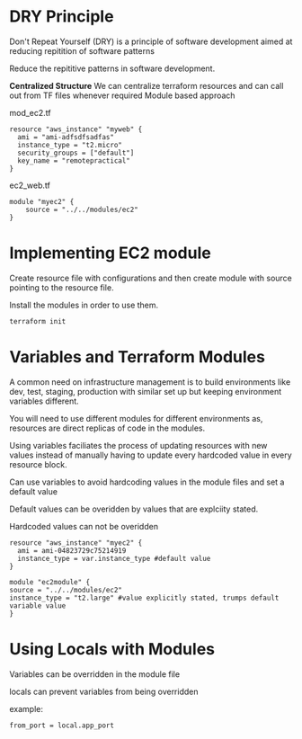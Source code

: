 # DRY Principle

Don't Repeat Yourself (DRY) is a principle of software development aimed at reducing repitition of software patterns

Reduce the repititive patterns in software development. 

**Centralized Structure**
We can centralize terraform resources and can call out from TF files whenever required 
Module based approach 

mod_ec2.tf

    resource "aws_instance" "myweb" {
      ami = "ami-adfsdfsadfas"
      instance_type = "t2.micro"
      security_groups = ["default"]
      key_name = "remotepractical"
    }

ec2_web.tf

    module "myec2" {
        source = "../../modules/ec2"
    }

# Implementing EC2 module

Create resource file with configurations and then create module with source pointing to the resource file.

Install the modules in order to use them. 

    terraform init

# Variables and Terraform Modules
A common need on infrastructure management is to build  environments like dev, test, staging, production with similar set up but keeping environment variables different.

You will need to use different modules for different environments as, resources are direct replicas of code in the modules.

Using variables faciliates the process of updating resources with new values instead of manually having to update every hardcoded value in every resource block.

Can use variables to avoid hardcoding values in the module files and set a default value 

Default values can be overidden by values that are explciity stated. 

Hardcoded values can not be overidden

    resource "aws_instance" "myec2" {
      ami = ami-04823729c75214919
      instance_type = var.instance_type #default value
    }

    module "ec2module" {
    source = "../../modules/ec2"
    instance_type = "t2.large" #value explicitly stated, trumps default variable value
    }

# Using Locals with Modules

Variables can be overridden in the module file 

locals can prevent variables from being overridden

example:

    from_port = local.app_port

